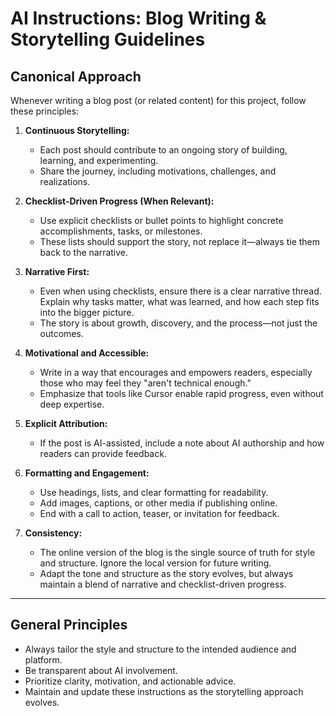 # AI Instructions: Blog Writing & Storytelling Guidelines

## Canonical Approach

Whenever writing a blog post (or related content) for this project, follow these principles:

1. **Continuous Storytelling:**
   - Each post should contribute to an ongoing story of building, learning, and experimenting.
   - Share the journey, including motivations, challenges, and realizations.

2. **Checklist-Driven Progress (When Relevant):**
   - Use explicit checklists or bullet points to highlight concrete accomplishments, tasks, or milestones.
   - These lists should support the story, not replace it—always tie them back to the narrative.

3. **Narrative First:**
   - Even when using checklists, ensure there is a clear narrative thread. Explain why tasks matter, what was learned, and how each step fits into the bigger picture.
   - The story is about growth, discovery, and the process—not just the outcomes.

4. **Motivational and Accessible:**
   - Write in a way that encourages and empowers readers, especially those who may feel they "aren't technical enough."
   - Emphasize that tools like Cursor enable rapid progress, even without deep expertise.

5. **Explicit Attribution:**
   - If the post is AI-assisted, include a note about AI authorship and how readers can provide feedback.

6. **Formatting and Engagement:**
   - Use headings, lists, and clear formatting for readability.
   - Add images, captions, or other media if publishing online.
   - End with a call to action, teaser, or invitation for feedback.

7. **Consistency:**
   - The online version of the blog is the single source of truth for style and structure. Ignore the local version for future writing.
   - Adapt the tone and structure as the story evolves, but always maintain a blend of narrative and checklist-driven progress.

---

## General Principles
- Always tailor the style and structure to the intended audience and platform.
- Be transparent about AI involvement.
- Prioritize clarity, motivation, and actionable advice.
- Maintain and update these instructions as the storytelling approach evolves. 